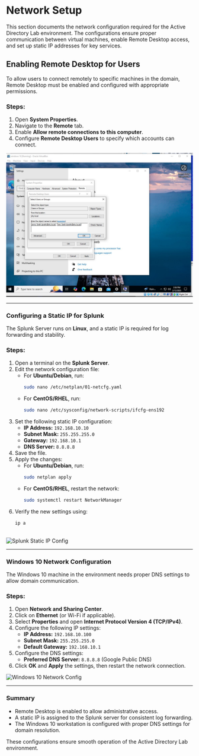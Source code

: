 # Network Setup

This section documents the network configuration required for the Active Directory Lab environment. The configurations ensure proper communication between virtual machines, enable Remote Desktop access, and set up static IP addresses for key services.

## Enabling Remote Desktop for Users
To allow users to connect remotely to specific machines in the domain, Remote Desktop must be enabled and configured with appropriate permissions.

### Steps:
1. Open **System Properties**.
2. Navigate to the **Remote** tab.
3. Enable **Allow remote connections to this computer**.
4. Configure **Remote Desktop Users** to specify which accounts can connect.


![Enable Remote Desktop](Enable_Remote_Desktop_Users.jpg)

---

### **Configuring a Static IP for Splunk**
The Splunk Server runs on **Linux**, and a static IP is required for log forwarding and stability.

### **Steps:**
1. Open a terminal on the **Splunk Server**.
2. Edit the network configuration file:
   - For **Ubuntu/Debian**, run:
     ```sh
     sudo nano /etc/netplan/01-netcfg.yaml
     ```
   - For **CentOS/RHEL**, run:
     ```sh
     sudo nano /etc/sysconfig/network-scripts/ifcfg-ens192
     ```
3. Set the following static IP configuration:
   - **IP Address:** `192.168.10.10`
   - **Subnet Mask:** `255.255.255.0`
   - **Gateway:** `192.168.10.1`
   - **DNS Server:** `8.8.8.8`
4. Save the file.
5. Apply the changes:
   - For **Ubuntu/Debian**, run:
     ```sh
     sudo netplan apply
     ```
   - For **CentOS/RHEL**, restart the network:
     ```sh
     sudo systemctl restart NetworkManager
     ```
6. Verify the new settings using:
   ```sh
   ip a



![Splunk Static IP Config](Splunk_Static_IP_Config.jpg)

---

### **Windows 10 Network Configuration**
The Windows 10 machine in the environment needs proper DNS settings to allow domain communication.

### **Steps:**
1. Open **Network and Sharing Center**.
2. Click on **Ethernet** (or Wi-Fi if applicable).
3. Select **Properties** and open **Internet Protocol Version 4 (TCP/IPv4)**.
4. Configure the following IP settings:
   - **IP Address:** `192.168.10.100`
   - **Subnet Mask:** `255.255.255.0`
   - **Default Gateway:** `192.168.10.1`
5. Configure the DNS settings:
   - **Preferred DNS Server:** `8.8.8.8` (Google Public DNS)
6. Click **OK** and **Apply** the settings, then restart the network connection.


![Windows 10 Network Config](ip_setup_windows10_target.jpg)

---

### Summary
- Remote Desktop is enabled to allow administrative access.
- A static IP is assigned to the Splunk server for consistent log forwarding.
- The Windows 10 workstation is configured with proper DNS settings for domain resolution.

These configurations ensure smooth operation of the Active Directory Lab environment.

